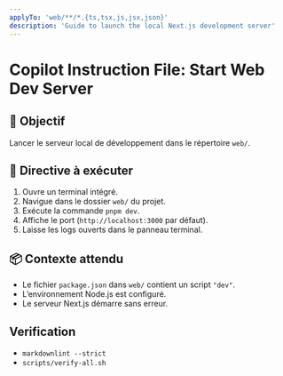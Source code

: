 ```yaml
---
applyTo: 'web/**/*.{ts,tsx,js,jsx,json}'
description: 'Guide to launch the local Next.js development server'
---
```


# Copilot Instruction File: Start Web Dev Server

## 🎯 Objectif

Lancer le serveur local de développement dans le répertoire `web/`.

## 🚦 Directive à exécuter

1. Ouvre un terminal intégré.
2. Navigue dans le dossier `web/` du projet.
3. Exécute la commande `pnpm dev`.
4. Affiche le port (`http://localhost:3000` par défaut).
5. Laisse les logs ouverts dans le panneau terminal.

## 📦 Contexte attendu

- Le fichier `package.json` dans `web/` contient un script `"dev"`.
- L’environnement Node.js est configuré.
- Le serveur Next.js démarre sans erreur.

## Verification

- `markdownlint --strict`
- `scripts/verify-all.sh`
